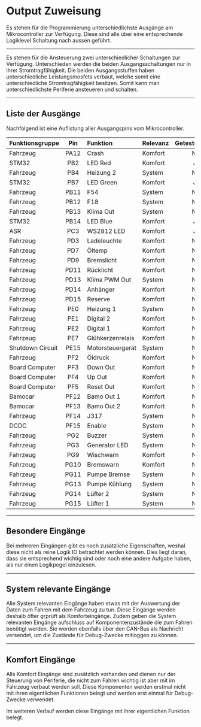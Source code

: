 # **Output Zuweisung**

Es stehen für die Programmierung unterschiedlichste Ausgänge am Mikrocontroller zur
Verfügung. Diese sind alle über eine entsprechende Logiklevel Schaltung nach aussen
geführt.

---

Es stehen für die Ansteuerung zwei unterschiedlicher Schaltungen zur Verfügung.
Unterschieden werden die beiden Ausgangsschaltungen nur in ihrer Stromtragfähigkeit.
Die beiden Ausgangsstuffen haben unterschiedliche Leistungsmosfets verbaut, welche
somit eine unterschiedliche Stromtragfähigkeit besitzen. Somit kann man
unterschiedlichste Periferie ansteueren und schalten.

---

## Liste der Ausgänge
Nachfolgend ist eine Auflistung aller Ausgangspins vom Mikrocontroller.

| Funktionsgruppe | Pin | Funktion | Relevanz | Getestet |
|:--------------- |:---:|:-------- |:-------- | --------:|
| Fahrzeug | PA12 | Crash | Komfort | No |
| STM32 | PB2 | LED Red | Komfort | Ja |
| Fahrzeug | PB4 | Heizung 2 | System | No |
| STM32 | PB7 | LED Green | Komfort | Ja |
| Fahrzeug | PB11 | F54 | System | No |
| Fahrzeug | PB12 | F18 | System | No |
| Fahrzeug | PB13 | Klima Out | System | No |
| STM32 | PB14 | LED Blue | Komfort | Ja |
| ASR | PC3 | WS2812 LED | Komfort | Ja |
| Fahrzeug | PD3 | Ladeleuchte | Komfort | No |
| Fahrzeug | PD7 | Öltemp | Komfort | No |
| Fahrzeug | PD9 | Bremslicht | Komfort | No |
| Fahrzeug | PD11 | Rücklicht | Komfort | No |
| Fahrzeug | PD13 | Klima PWM Out | System | No |
| Fahrzeug | PD14 | Anhänger | Komfort | No |
| Fahrzeug | PD15 | Reserve | Komfort | No |
| Fahrzeug | PE0 | Heizung 1 | System | No |
| Fahrzeug | PE1 | Digital 2 | Komfort | No |
| Fahrzeug | PE2 | Digital 1 | Komfort | No |
| Fahrzeug | PE7 | Glühkerzenrelais | Komfort | No |
| Shutdown Circuit | PE15 | Motorsteuergerät | System | No |
| Fahrzeug | PF2 | Öldruck | Komfort | No |
| Board Computer | PF3 | Down Out | Komfort | No |
| Board Computer | PF4 | Up Out | Komfort | No |
| Board Computer | PF5 | Reset Out | Komfort | No |
| Bamocar | PF12 | Bamo Out 1 | Komfort | No |
| Bamocar | PF13 | Bamo Out 2 | Komfort | No |
| Fahrzeug | PF14 | J317 | System | No |
| DCDC | PF15 | Enable | System | No |
| Fahrzeug | PG2 | Buzzer | System | No |
| Fahrzeug | PG3 | Generator LED | System | No |
| Fahrzeug | PG9 | Wischwarn | Komfort | No |
| Fahrzeug | PG10 | Bremswarn | Komfort | No |
| Fahrzeug | PG11 | Pumpe Bremse | System | No |
| Fahrzeug | PG13 | Pumpe Kühlung | System | No |
| Fahrzeug | PG14 | Lüfter 2 | System | No |
| Fahrzeug | PG15 | Lüfter 1 | System | No |

---

## Besondere Eingänge
Bei mehreren Eingängen gibt es noch zusätzliche Eigenschaften, weshal diese nicht als
reine Logik IO betrachtet werden können. Dies liegt daran, dass sie entsprechend wichtig
sind oder noch eine andere Aufgabe haben, als nur einen Logikpegel einzulesen.

---

## System relevante Eingänge
Alle System relevanten Eingänge haben etwas mit der Auswertung der Daten zum Fahren mit
dem Fahrzeug zu tun. Diese Eingänge werden deshalb öfter grprüft als Komforteingänge.
Zudem geben die System relevanten Eingänge aufschluss auf Komponentenzustände die zum
Fahren benötigt werden. Sie werden ebenfalls über den CAN-Bus als Nachricht versendet,
um die Zustände für Debug-Zwecke mitloggen zu können.

---

## Komfort Eingänge
Alls Komfort Eingänge sind zusätzlich vorhanden und dienen nur der Steuerung von Periferie,
die nicht zum Fahren wichtig ist aber mit im Fahrzeug verbaut werden soll. Diese Komponenten
werden erstmal nicht mit ihren eigentlichen Funktionen belegt und werden erst einmal für
Debug-Zwecke verwendet.

Im weiteren Verlauf werden diese Eingänge mit ihrer eigentlichen Funktion belegt.